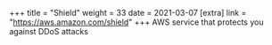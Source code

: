 +++
title = "Shield"
weight = 33
date = 2021-03-07
[extra]
link = "https://aws.amazon.com/shield"
+++
AWS service that protects you against DDoS attacks

